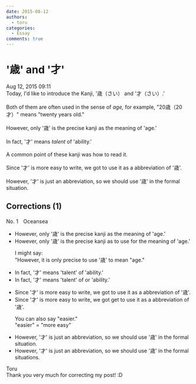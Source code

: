 ```yaml
---
date: 2015-08-12
authors:
  - toru
categories:
  - Essay
comments: true
---
```


# '歳' and '才'
<div class="date">Aug 12, 2015 09:11</div>
<div id="post"><div id="body_show_ori">
Today, I'd like to introduce the Kanji, '歳（さい） and '才（さい）.'<br/><br/>Both of them are often used in the sense of <em>age,</em> for example, "20歳（20才）" means "twenty years old."<br/><br/>However, only '歳' is the precise kanji as the meaning of 'age.'<br/><br/>In fact, '才' means <em>talent</em> of 'ability.'<br/><br/>A common point of these kanji was how to read it.<br/><br/>Since '才' is more easy to write, we got to use it as a abbreviation of '歳'.<br/><br/>However, '才' is just an abbreviation, so we should use '歳' in the formal situation.
</div></div>

<!-- more -->


## Corrections (1)
<div id="block"><div class="first_name"> No. 1　<span class="just_name">Oceansea</span></div><div id="block2">
<ul class="correction_field">
<li class="incorrect">However, only '歳' is the precise kanji as the meaning of 'age.'</li>
<li class="corrected correct">
However, only '歳' is the precise kanji <span class="sline">as </span><span class="f_blue">to use for </span>the meaning of 'age.'
<p class="correction_comment">I might say:<br/>"However, it is only precise to use '歳' to mean "age."</p>
</li>
</ul>
<ul class="correction_field">
<li class="incorrect">In fact, '才' means 'talent' of 'ability.'</li>
<li class="corrected correct">
In fact, '才' means 'talent' <span class="f_red"><span class="sline">of </span></span><span class="f_blue">or </span>'ability.'
</li>
</ul>
<ul class="correction_field">
<li class="incorrect">Since '才' is more easy to write, we got to use it as a abbreviation of '歳'.</li>
<li class="corrected correct">
Since '才' is more easy to write, we <span class="f_red"><span class="sline">got </span></span><span class="f_blue">get </span>to use it as a abbreviation of '歳'.
<p class="correction_comment">You can also say "easier."<br/>"easier" = "more easy"</p>
</li>
</ul>
<ul class="correction_field">
<li class="incorrect">However, '才' is just an abbreviation, so we should use '歳' in the formal situation.</li>
<li class="corrected correct">
However, '才' is just an abbreviation, so we should use '歳' in <span class="f_red"><span class="sline">the </span></span>formal situation<span class="f_red">s</span>.
</li>
</ul>
</div><div class="name"><span class="just_name">Toru</span><br>
Thank you very much for correcting my post! :D
</div>
</div>
